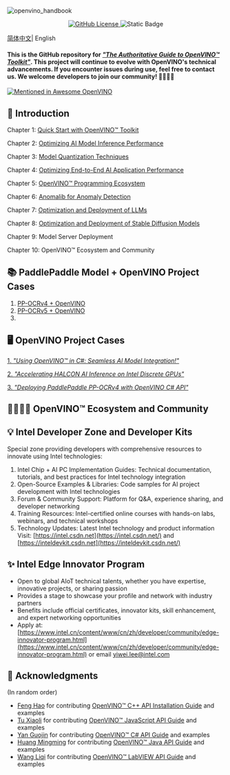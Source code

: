 ![openvino_handbook](https://socialify.git.ci/openvino-book/openvino_handbook/image?forks=1&issues=1&language=1&name=1&owner=1&pulls=1&stargazers=1&theme=Light)

<p align="center">    
    <a href="./LICENSE.txt">
        <img alt="GitHub License" src="https://img.shields.io/github/license/openvino-book/openvino_handbook">
    </a>    
    <a >
        <img alt="Static Badge" src="https://img.shields.io/badge/Language-Python%2CC%2FC%2B%2B%2CC%23%2CJava%2CLabVIEW-blue">
    </a>    

[简体中文](README.md)| English

#### This is the GitHub repository for [*"The Authoritative Guide to OpenVINO™ Toolkit"*](https://item.jd.com/10150500500024.html). This project will continue to evolve with OpenVINO's technical advancements. If you encounter issues during use, feel free to contact us. We welcome developers to join our community! 🥰🥰🥰🥰

[![Mentioned in Awesome OpenVINO](https://awesome.re/mentioned-badge-flat.svg)](https://github.com/openvinotoolkit/awesome-openvino)

## 🚀 Introduction

Chapter 1: [Quick Start with OpenVINO™ Toolkit](./chapter_1/)

Chapter 2: [Optimizing AI Model Inference Performance](./chapter_2/)

Chapter 3: [Model Quantization Techniques](./chapter_3/)

Chapter 4: [Optimizing End-to-End AI Application Performance](./chapter_4/)

Chapter 5: [OpenVINO™ Programming Ecosystem](./chapter_5/)
  
Chapter 6: [Anomalib for Anomaly Detection](./chapter_6/)

Chapter 7: [Optimization and Deployment of LLMs](./chapter_7/)

Chapter 8: [Optimization and Deployment of Stable Diffusion Models](./chapter_8/)

Chapter 9: Model Server Deployment

Chapter 10: OpenVINO™ Ecosystem and Community



## 📚 PaddlePaddle Model + OpenVINO Project Cases
1. [PP-OCRv4 + OpenVINO](https://github.com/openvino-book/PP-OCRv4_OpenVINO)
2. [PP-OCRv5 + OpenVINO](https://github.com/openvino-book/PP-OCRv5_OpenVINO)
3. 

## 🖥️ OpenVINO Project Cases
[1. *"Using OpenVINO™ in C#: Seamless AI Model Integration!"*](https://mp.weixin.qq.com/s/QYEF0uSI-nB5aTQ5BhzuBg)

[2. *"Accelerating HALCON AI Inference on Intel Discrete GPUs"*](https://mp.weixin.qq.com/s/jReFStQP64wg6FJHGtu9WQ)

[3. *"Deploying PaddlePaddle PP-OCRv4 with OpenVINO C# API"*](https://mp.weixin.qq.com/s/nc3IV7QnR_INRzAMxyYI0A)



## 👩‍👩‍👧‍👦 OpenVINO™ Ecosystem and Community

## 💡 Intel Developer Zone and Developer Kits
Special zone providing developers with comprehensive resources to innovate using Intel technologies:
1. Intel Chip + AI PC Implementation Guides: Technical documentation, tutorials, and best practices for Intel technology integration
2. Open-Source Examples & Libraries: Code samples for AI project development with Intel technologies
3. Forum & Community Support: Platform for Q&A, experience sharing, and developer networking
4. Training Resources: Intel-certified online courses with hands-on labs, webinars, and technical workshops
5. Technology Updates: Latest Intel technology and product information
Visit: [https://intel.csdn.net](https://intel.csdn.net/) and [https://inteldevkit.csdn.net](https://inteldevkit.csdn.net/)


## ✨ Intel Edge Innovator Program
- Open to global AIoT technical talents, whether you have expertise, innovative projects, or sharing passion
- Provides a stage to showcase your profile and network with industry partners
- Benefits include official certificates, innovator kits, skill enhancement, and expert networking opportunities
- Apply at: [https://www.intel.cn/content/www/cn/zh/developer/community/edge-innovator-program.html](https://www.intel.cn/content/www/cn/zh/developer/community/edge-innovator-program.html) or email yiwei.lee@intel.com

## 🙏 Acknowledgments
(In random order)
- [Feng Hao](https://github.com/wxxz975) for contributing [OpenVINO™ C++ API Installation Guide](./doc/) and examples
- [Tu Xiaoli](https://github.com/txl1123/OpenVINO-JavaScript-API) for contributing [OpenVINO™ JavaScript API Guide](./doc/) and examples
- [Yan Guojin](https://github.com/guojin-yan) for contributing [OpenVINO™ C# API Guide](./doc/) and examples
- [Huang Mingming](https://github.com/Hmm466) for contributing [OpenVINO™ Java API Guide](./doc/) and examples
- [Wang Liqi](https://github.com/wangstoudamire) for contributing [OpenVINO™ LabVIEW API Guide](./doc/) and examples
